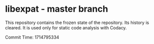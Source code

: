 # libexpat - master branch

This repository contains the frozen state of the repository.
Its history is cleared. It is used only for static code
analysis with Codacy.

Commit Time: 1714795334